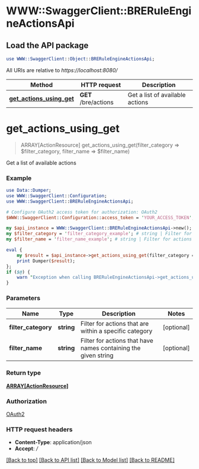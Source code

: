 # WWW::SwaggerClient::BRERuleEngineActionsApi

## Load the API package
```perl
use WWW::SwaggerClient::Object::BRERuleEngineActionsApi;
```

All URIs are relative to *https://localhost:8080/*

Method | HTTP request | Description
------------- | ------------- | -------------
[**get_actions_using_get**](BRERuleEngineActionsApi.md#get_actions_using_get) | **GET** /bre/actions | Get a list of available actions


# **get_actions_using_get**
> ARRAY[ActionResource] get_actions_using_get(filter_category => $filter_category, filter_name => $filter_name)

Get a list of available actions

### Example 
```perl
use Data::Dumper;
use WWW::SwaggerClient::Configuration;
use WWW::SwaggerClient::BRERuleEngineActionsApi;

# Configure OAuth2 access token for authorization: OAuth2
$WWW::SwaggerClient::Configuration::access_token = 'YOUR_ACCESS_TOKEN';

my $api_instance = WWW::SwaggerClient::BRERuleEngineActionsApi->new();
my $filter_category = 'filter_category_example'; # string | Filter for actions that are within a specific category
my $filter_name = 'filter_name_example'; # string | Filter for actions that have names containing the given string

eval { 
    my $result = $api_instance->get_actions_using_get(filter_category => $filter_category, filter_name => $filter_name);
    print Dumper($result);
};
if ($@) {
    warn "Exception when calling BRERuleEngineActionsApi->get_actions_using_get: $@\n";
}
```

### Parameters

Name | Type | Description  | Notes
------------- | ------------- | ------------- | -------------
 **filter_category** | **string**| Filter for actions that are within a specific category | [optional] 
 **filter_name** | **string**| Filter for actions that have names containing the given string | [optional] 

### Return type

[**ARRAY[ActionResource]**](ActionResource.md)

### Authorization

[OAuth2](../README.md#OAuth2)

### HTTP request headers

 - **Content-Type**: application/json
 - **Accept**: */*

[[Back to top]](#) [[Back to API list]](../README.md#documentation-for-api-endpoints) [[Back to Model list]](../README.md#documentation-for-models) [[Back to README]](../README.md)

